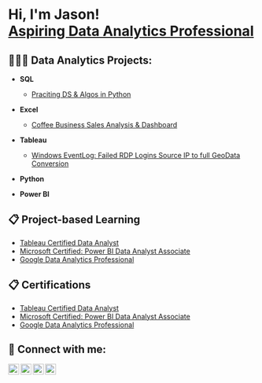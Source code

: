 <h1>Hi, I'm Jason! <br/><a href="https://www.linkedin.com/in/jason-c-perez/">Aspiring Data Analytics Professional</a>

<h2>👨🏻‍💻 Data Analytics Projects:</h2>

- <b>SQL</b>
  - [Praciting DS & Algos in Python](https://github.com/joshmadakor1/Algorithms-Practice)
- <b>Excel</b>
  - [Coffee Business Sales Analysis & Dashboard](https://github.com/jasonperez407/Excel-Visualizer) 
- <b>Tableau</b>
  - [Windows EventLog: Failed RDP Logins Source IP to full GeoData Conversion](https://github.com/joshmadakor1/Sentinel-Lab)
- <b>Python</b>

- <b>Power BI</b>

<h2>📋 Project-based Learning</h2>

- [Tableau Certified Data Analyst](https://www.youtube.com/watch?v=a83ASGn_V_s)
- [Microsoft Certified: Power BI Data Analyst Associate](https://www.youtube.com/watch?v=a83ASGn_V_s)
- [Google Data Analytics Professional](https://www.youtube.com/watch?v=a83ASGn_V_s)
 

<h2>📋 Certifications</h2>

- [Tableau Certified Data Analyst](https://www.youtube.com/watch?v=a83ASGn_V_s)
- [Microsoft Certified: Power BI Data Analyst Associate](https://www.youtube.com/watch?v=a83ASGn_V_s)
- [Google Data Analytics Professional](https://www.youtube.com/watch?v=a83ASGn_V_s)


<h2> 🤳 Connect with me:</h2>

[<img align="left" alt="JasonPerez | YouTube" width="22px" src="https://cdn.jsdelivr.net/npm/simple-icons@v3/icons/youtube.svg" />][youtube]
[<img align="left" alt="JasonPerez | Twitter" width="22px" src="https://cdn.jsdelivr.net/npm/simple-icons@v3/icons/twitter.svg" />][twitter]
[<img align="left" alt="JasonPerez | LinkedIn" width="22px" src="https://cdn.jsdelivr.net/npm/simple-icons@v3/icons/linkedin.svg" />][linkedin]
[<img align="left" alt="JasonPerez | Instagram" width="22px" src="https://cdn.jsdelivr.net/npm/simple-icons@v3/icons/instagram.svg" />][instagram]

[twitter]: https://twitter.com/
[youtube]: https://www.youtube.com/
[instagram]: https://www.instagram.com/
[linkedin]: https://linkedin.com/

<!--
**jasonperez407/jasonperez407** is a ✨ _special_ ✨ repository because its `README.md` (this file) appears on your GitHub profile.

Here are some ideas to get you started:

- 🔭 I’m currently working on ...
- 🌱 I’m currently learning ...
- 👯 I’m looking to collaborate on ...
- 🤔 I’m looking for help with ...
- 💬 Ask me about ...
- 📫 How to reach me: ...
- 😄 Pronouns: ...
- ⚡ Fun fact: ...
-->
